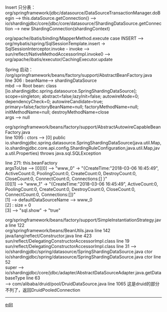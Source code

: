 Insert 只分表：
org/springframework/jdbc/datasource/DataSourceTransactionManager.doBegin --> this.dataSource.getConnection()
--> io/shardingjdbc/core/jdbc/core/datasource/ShardingDataSource.getConnection --> new ShardingConnection(shardingContext)

org/apache/ibatis/binding/MapperMethod.execute case INSERT --> org/mybatis/spring/SqlSessionTemplate.insert -> SqlSessionInterceptor.invoke - invoke --> sun/reflect/NativeMethodAccessorImpl.invoke0
--> org/apache/ibatis/executor/CachingExecutor.update














Spring 启动：
/org/springframework/beans/factory/support/AbstractBeanFactory.java     
line 306 : beanName--> shardingDataSource     
           mbd --> Root bean: class [io.shardingjdbc.spring.datasource.SpringShardingDataSource]; scope=singleton; abstract=false;lazyInit=false; autowireMode=0; dependencyCheck=0; autowireCandidate=true; primary=false;factoryBeanName=null; factoryMethodName=null; initMethodName=null; destroyMethodName=close     
           args --> null  

org/springframework/beans/factory/support/AbstractAutowireCapableBeanFactory.java     
line 1095 : ctors --> [0] public io.shardingjdbc.spring.datasource.SpringShardingDataSource(java.util.Map,io.shardingjdbc.core.api.config.ShardingRuleConfiguration,java.util.Map,java.util.Properties) throws java.sql.SQLException     

line 271: this.beanFactory     
          argsToUse --> [0][0] --> "www_0" -> "{CreateTime:"2018-03-06 16:45:49", ActiveCount:0, PoolingCount:0, CreateCount:0, DestroyCount:0, CloseCount:0, ConnectCount:0, Connections:[] }"     
          [0][1] --> "www_1" -> "{CreateTime:"2018-03-06 16:45:49", ActiveCount:0, PoolingCount:0, CreateCount:0, DestroyCount:0, CloseCount:0, ConnectCount:0, Connections:[]}"     
          [1] --> defaultDataSourceName --> www_0     
          [2] : size = 0     
          [3] --> "sql.show" -> "true"     

org/springframework/beans/factory/support/SimpleInstantiationStrategy.java line 122     
org/springframework/beans/BeanUtils.java line 142     
java/lang/reflect/Constructor.java line 423     
sun/reflect/DelegatingConstructorAccessorImpl.class line 19     
sun/reflect/DelegatingConstructorAccessorImpl.class line 31
-->
io/shardingjdbc/spring/datasource/SpringShardingDataSource.java ctor     
io/shardingjdbc/spring/datasource/SpringShardingDataSource.java ctor line 52     
super --> io/shardingjdbc/core/jdbc/adapter/AbstractDataSourceAdapter.java.getDatabaseType line 63     
-->
com/alibaba/druid/pool/DruidDataSource.java line 1065
这是druid的部分不列了，返回DruidPooledConnection     

-----


[edit](https://github.com/saaavsaaa/saaavsaaa.github.io/edit/master/aaa/SpringBoot_ShardingJdbc_Code_Load_Run.md)
